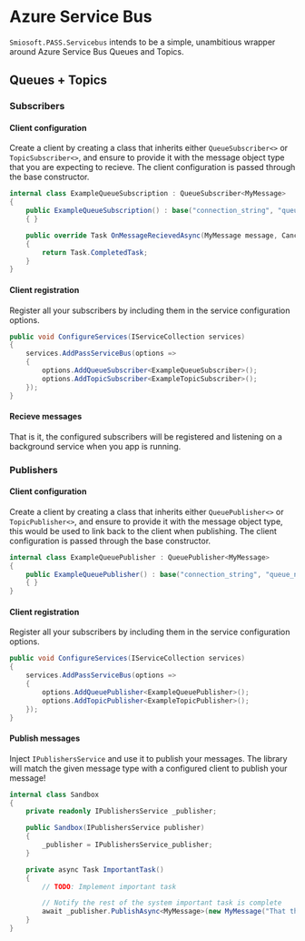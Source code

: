 # Azure Service Bus

`Smiosoft.PASS.Servicebus` intends to be a simple, unambitious wrapper around Azure Service Bus Queues and Topics.

## Queues + Topics

### Subscribers

#### Client configuration

Create a client by creating a class that inherits either `QueueSubscriber<>` or `TopicSubscriber<>`, and ensure to provide it with the message object type that you are expecting to recieve. The client configuration is passed through the base constructor.

```csharp
internal class ExampleQueueSubscription : QueueSubscriber<MyMessage>
{
	public ExampleQueueSubscription() : base("connection_string", "queue_name")
	{ }

	public override Task OnMessageRecievedAsync(MyMessage message, CancellationToken cancellationToken)
	{
		return Task.CompletedTask;
	}
}
```

#### Client registration

Register all your subscribers by including them in the service configuration options.

```csharp
public void ConfigureServices(IServiceCollection services)
{
	services.AddPassServiceBus(options =>
	{
		options.AddQueueSubscriber<ExampleQueueSubscriber>();
		options.AddTopicSubscriber<ExampleTopicSubscriber>();
	});
}
```

#### Recieve messages

That is it, the configured subscribers will be registered and listening on a background service when you app is running.

### Publishers

#### Client configuration

Create a client by creating a class that inherits either `QueuePublisher<>` or `TopicPublisher<>`, and ensure to provide it with the message object type, this would be used to link back to the client when publishing. The client configuration is passed through the base constructor.

```csharp
internal class ExampleQueuePublisher : QueuePublisher<MyMessage>
{
	public ExampleQueuePublisher() : base("connection_string", "queue_name")
	{ }
}
```

#### Client registration

Register all your subscribers by including them in the service configuration options.

```csharp
public void ConfigureServices(IServiceCollection services)
{
	services.AddPassServiceBus(options =>
	{
		options.AddQueuePublisher<ExampleQueuePublisher>();
		options.AddTopicPublisher<ExampleTopicPublisher>();
	});
}
```

#### Publish messages

Inject `IPublishersService` and use it to publish your messages. The library will match the given message type with a configured client to publish your message!

```csharp
internal class Sandbox
{
	private readonly IPublishersService _publisher;

	public Sandbox(IPublishersService publisher)
	{
		_publisher = IPublishersService_publisher;
	}

	private async Task ImportantTask()
	{
		// TODO: Implement important task

		// Notify the rest of the system important task is complete
		await _publisher.PublishAsync<MyMessage>(new MyMessage("That thing you asked for is done."))
	}
}
```

